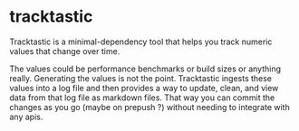 # tracktastic

Tracktastic is a minimal-dependency tool that helps you track numeric values that change over time.

The values could be performance benchmarks or build sizes or anything really. Generating the values is not the point. Tracktastic ingests these values into a log file and then provides a way to update, clean, and view data from that log file as markdown files. That way you can commit the changes as you go (maybe on prepush ?) without needing to integrate with any apis.
